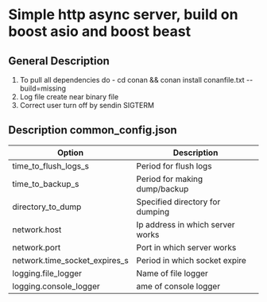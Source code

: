 <h1>
Simple http async server, build on boost asio and boost beast
</h1>

<h2>
General Description
</h2>

1) To pull all dependencies do - cd conan && conan install conanfile.txt --build=missing
2) Log file create near binary file
3) Correct user turn off by sendin SIGTERM
<h2>
Description common_config.json
</h2>

Option  | Description
--------------------------------|---------------------------------
time_to_flush_logs_s            | Period for flush logs
time_to_backup_s                | Period for making dump/backup
directory_to_dump               | Specified directory for dumping
network.host                    | Ip address in which server works
network.port                    | Port in which server works
network.time_socket_expires_s   | Period in which socket expire
logging.file_logger             | Name of file logger
logging.console_logger          | ame of console logger

